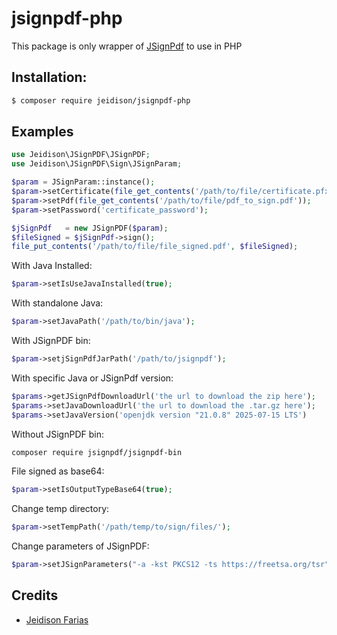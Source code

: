 # jsignpdf-php

This package is only wrapper of [JSignPdf](http://jsignpdf.sourceforge.net/) to use in PHP

## Installation:

```bash
$ composer require jeidison/jsignpdf-php
```

## Examples

```php
use Jeidison\JSignPDF\JSignPDF;
use Jeidison\JSignPDF\Sign\JSignParam;

$param = JSignParam::instance();
$param->setCertificate(file_get_contents('/path/to/file/certificate.pfx'));
$param->setPdf(file_get_contents('/path/to/file/pdf_to_sign.pdf'));
$param->setPassword('certificate_password');

$jSignPdf   = new JSignPDF($param);
$fileSigned = $jSignPdf->sign();
file_put_contents('/path/to/file/file_signed.pdf', $fileSigned);
```

With Java Installed:
```php
$param->setIsUseJavaInstalled(true);
```

With standalone Java:
```php
$param->setJavaPath('/path/to/bin/java');
```

With JSignPDF bin:
```php
$param->setjSignPdfJarPath('/path/to/jsignpdf');
```
With specific Java or JSignPdf version:
```php
$params->getJSignPdfDownloadUrl('the url to download the zip here');
$params->setJavaDownloadUrl('the url to download the .tar.gz here');
$params->setJavaVersion('openjdk version "21.0.8" 2025-07-15 LTS')
```

Without JSignPDF bin:
```bash
composer require jsignpdf/jsignpdf-bin
```

File signed as base64:
```php
$param->setIsOutputTypeBase64(true);
```

Change temp directory:
```php
$param->setTempPath('/path/temp/to/sign/files/');
```

Change parameters of JSignPDF:
```php
$param->setJSignParameters("-a -kst PKCS12 -ts https://freetsa.org/tsr");
```

## Credits
- [Jeidison Farias](https://github.com/jeidison)
